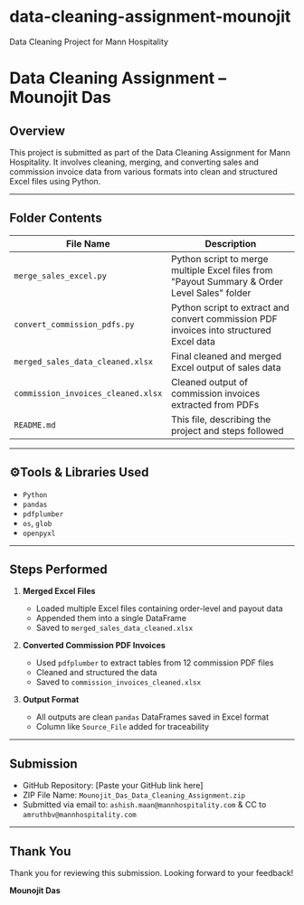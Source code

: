 # data-cleaning-assignment-mounojit
Data Cleaning Project for Mann Hospitality


# Data Cleaning Assignment – Mounojit Das

## Overview

This project is submitted as part of the Data Cleaning Assignment for Mann Hospitality. It involves cleaning, merging, and converting sales and commission invoice data from various formats into clean and structured Excel files using Python.

---

##  Folder Contents

| File Name                        | Description                                           |
|----------------------------------|-------------------------------------------------------|
| `merge_sales_excel.py`           | Python script to merge multiple Excel files from "Payout Summary & Order Level Sales" folder |
| `convert_commission_pdfs.py`     | Python script to extract and convert commission PDF invoices into structured Excel data |
| `merged_sales_data_cleaned.xlsx` | Final cleaned and merged Excel output of sales data  |
| `commission_invoices_cleaned.xlsx` | Cleaned output of commission invoices extracted from PDFs |
| `README.md`                      | This file, describing the project and steps followed |

---

## ⚙Tools & Libraries Used

- `Python`
- `pandas`
- `pdfplumber`
- `os`, `glob`
- `openpyxl`

---

## Steps Performed

1. **Merged Excel Files**  
   - Loaded multiple Excel files containing order-level and payout data  
   - Appended them into a single DataFrame  
   - Saved to `merged_sales_data_cleaned.xlsx`

2. **Converted Commission PDF Invoices**  
   - Used `pdfplumber` to extract tables from 12 commission PDF files  
   - Cleaned and structured the data  
   - Saved to `commission_invoices_cleaned.xlsx`

3. **Output Format**  
   - All outputs are clean `pandas` DataFrames saved in Excel format  
   - Column like `Source_File` added for traceability

---

## Submission

- GitHub Repository: [Paste your GitHub link here]
- ZIP File Name: `Mounojit_Das_Data_Cleaning_Assignment.zip`
- Submitted via email to: `ashish.maan@mannhospitality.com` & CC to `amruthbv@mannhospitality.com`

---

## Thank You

Thank you for reviewing this submission. Looking forward to your feedback!

**Mounojit Das**        
